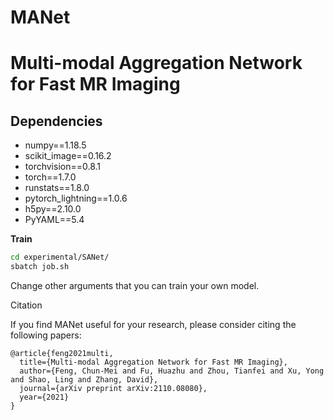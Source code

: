 # MANet
# Multi-modal Aggregation Network for Fast MR Imaging

## Dependencies
* numpy==1.18.5
* scikit_image==0.16.2
* torchvision==0.8.1
* torch==1.7.0
* runstats==1.8.0
* pytorch_lightning==1.0.6
* h5py==2.10.0
* PyYAML==5.4

**Train**
```bash
cd experimental/SANet/
sbatch job.sh
```

Change other arguments that you can train your own model.

Citation

If you find MANet useful for your research, please consider citing the following papers:

```
@article{feng2021multi,
  title={Multi-modal Aggregation Network for Fast MR Imaging},
  author={Feng, Chun-Mei and Fu, Huazhu and Zhou, Tianfei and Xu, Yong and Shao, Ling and Zhang, David},
  journal={arXiv preprint arXiv:2110.08080},
  year={2021}
}
```
